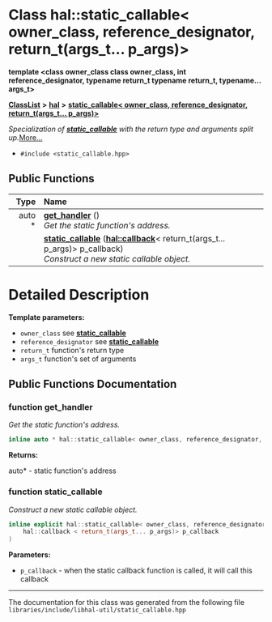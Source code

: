 

# Class hal::static\_callable&lt; owner\_class, reference\_designator, return\_t(args\_t... p\_args)&gt;

**template &lt;class owner\_class class owner\_class, int reference\_designator, typename return\_t typename return\_t, typename... args\_t&gt;**



[**ClassList**](annotated.md) **>** [**hal**](namespacehal.md) **>** [**static\_callable&lt; owner\_class, reference\_designator, return\_t(args\_t... p\_args)&gt;**](classhal_1_1static__callable_3_01owner__class_00_01reference__designator_00_01return__t_07args__t_8_8_8_01p__args_08_4.md)



_Specialization of_ [_**static\_callable**_](classhal_1_1static__callable.md) _with the return type and arguments split up._[More...](#detailed-description)

* `#include <static_callable.hpp>`





































## Public Functions

| Type | Name |
| ---: | :--- |
|  auto \* | [**get\_handler**](#function-get_handler) () <br>_Get the static function's address._  |
|   | [**static\_callable**](#function-static_callable) ([**hal::callback**](namespacehal.md#typedef-callback)&lt; return\_t(args\_t... p\_args)&gt; p\_callback) <br>_Construct a new static callable object._  |




























# Detailed Description




**Template parameters:**


* `owner_class` see [**static\_callable**](classhal_1_1static__callable.md) 
* `reference_designator` see [**static\_callable**](classhal_1_1static__callable.md) 
* `return_t` function's return type 
* `args_t` function's set of arguments 




    
## Public Functions Documentation




### function get\_handler 

_Get the static function's address._ 
```C++
inline auto * hal::static_callable< owner_class, reference_designator, return_t(args_t... p_args)>::get_handler () 
```





**Returns:**

auto\* - static function's address 





        



### function static\_callable 

_Construct a new static callable object._ 
```C++
inline explicit hal::static_callable< owner_class, reference_designator, return_t(args_t... p_args)>::static_callable (
    hal::callback < return_t(args_t... p_args)> p_callback
) 
```





**Parameters:**


* `p_callback` - when the static callback function is called, it will call this callback 




        

------------------------------
The documentation for this class was generated from the following file `libraries/include/libhal-util/static_callable.hpp`

